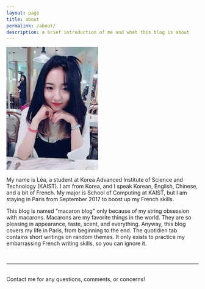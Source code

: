 ```yaml
---
layout: page
title: about
permalink: /about/
description: a brief introduction of me and what this blog is about
---
```


<img class="col one right" src="/img/prof_pic.jpg">

My name is Léa, a student at <a> Korea Advanced Institute of Science and Technology (KAIST)</a>. I am from Korea, and I speak Korean, English, Chinese, and a bit of French. My major is <a>School of Computing</a> at KAIST, but I am staying in Paris from September 2017 to boost up my French skills. 

This blog is named <a>"macaron blog"</a> only because of my string obsession with macarons. Macarons are my favorite things in the world. They are so pleasing in appearance, taste, scent, and everything. Anyway, this blog covers <a>my life in Paris</a>, from beginning to the end. The quotidien tab contains short writings on random themes. It only exists to practice my embarrassing French writing skills, so you can ignore it.




<br/>
<hr/>
<br/>
<span class="contacticon center">
	<a href="mailto:yeaseul.parky@gmail.com"><i class="fa fa-envelope-square"></i></a>
	<a href="https://github.com/earlgreymacaron" target="_blank"><i class="fa fa-github-square"></i></a>
	<a href="https://www.facebook.com/yeaseul.park.33" target="_blank"><i class="fa fa-facebook-square"></i></a>
</span>

<div class="col three caption">
	Contact me for any questions, comments, or concerns!
</div>

